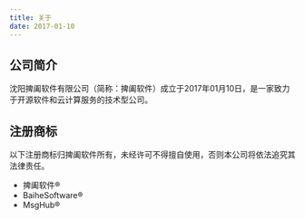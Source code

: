 ```yaml
---
title: 关于
date: 2017-01-10
---
```


## 公司简介

沈阳捭阖软件有限公司（简称：捭阖软件）成立于2017年01月10日，是一家致力于开源软件和云计算服务的技术型公司。

## 注册商标

以下注册商标归捭阖软件所有，未经许可不得擅自使用，否则本公司将依法追究其法律责任。

- 捭阖软件®
- BaiheSoftware®
- MsgHub®